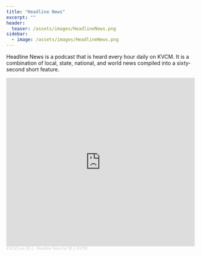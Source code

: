 ```yaml
---
title: "Headline News"
excerpt: ""
header:
  teaser: /assets/images/HeadlineNews.png
sidebar:
  - image: /assets/images/HeadlineNews.png
---
```


Headline News is a podcast that is heard every hour daily on KVCM. It is a combination of local, state, national, and world news compiled into a sixty-second short feature.

<iframe width="100%" height="450" scrolling="no" frameborder="no" allow="autoplay" src="https://w.soundcloud.com/player/?url=https%3A//api.soundcloud.com/playlists/1083998776&color=%23ff5500&auto_play=false&hide_related=false&show_comments=true&show_user=true&show_reposts=false&show_teaser=true"></iframe><div style="font-size: 10px; color: #cccccc;line-break: anywhere;word-break: normal;overflow: hidden;white-space: nowrap;text-overflow: ellipsis; font-family: Interstate,Lucida Grande,Lucida Sans Unicode,Lucida Sans,Garuda,Verdana,Tahoma,sans-serif;font-weight: 100;"><a href="https://soundcloud.com/kvcmlive" title="KVCM Live 95.1" target="_blank" style="color: #cccccc; text-decoration: none;">KVCM Live 95.1</a> · <a href="https://soundcloud.com/kvcmlive/sets/kvcm-headline-news" title="Headline News for 95.1 KVCM" target="_blank" style="color: #cccccc; text-decoration: none;">Headline News for 95.1 KVCM</a></div>